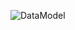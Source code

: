 ![DataModel](https://www.planttext.com/api/plantuml/png/TLBBJiCm4BpdAwoSAvI2IYLEFN3Y5r1bcMH90waTsGwegYhH8cu8RkN8Bw2gI1KjvHViFsAT1wHKv61vTsPd9vFqb6PINod1lR57Y1-12cMIwKHm_uJuvjNUcPNvC6lpPfR4RCsNMTcflITcYPrFB1xSTMsVYTaWl3JlMCoHQQTcOUTsXkMJMI1vRHznO6jV249EP8RSZLdvhM8nqmmtdkETa75nOZTN8B5RrrM7io4uTsTYmCcfW4AXmZEcrAsGaSFhU_lmoAyOavhgfqayq3HZ4iKqIBMxPfXmUY4TXODoM2TeB0a745vJdHGsZeCzRGcPa9h6m46oAik6UDK7Yk7htAbhcSC_3akjNO4ISTDkk1qqlJbND0EPY2A3Y8tstrr2dATeZCTKZPI6uQwyo7KaXAINBDJ2vHyST5j_jwTm0obYtKu3IdYMLw6gdwzPFiq0oMzeXFHhUrvzzhs9rmCU5R_bDm00)
